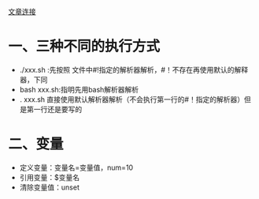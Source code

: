 [文章连接](https://blog.csdn.net/weixin_43288201/article/details/105643692?ops_request_misc=%257B%2522request%255Fid%2522%253A%2522164672904316780271518406%2522%252C%2522scm%2522%253A%252220140713.130102334.pc%255Fall.%2522%257D&request_id=164672904316780271518406&biz_id=0&utm_medium=distribute.pc_search_result.none-task-blog-2~all~first_rank_ecpm_v1~rank_v31_ecpm-1-105643692.pc_search_result_cache&utm_term=shell%E8%84%9A%E6%9C%AC%E8%AF%AD%E8%A8%80&spm=1018.2226.3001.4187)



# 一、三种不同的执行方式

- ./xxx.sh :先按照 文件中#!指定的解析器解析，#！不存在再使用默认的解释器，下同
- bash xxx.sh:指明先用bash解析器解析
- . xxx.sh 直接使用默认解析器解析（不会执行第一行的#！指定的解析器）但是第一行还是要写的

# 二、变量

- 定义变量：变量名=变量值，num=10
- 引用变量：$变量名
- 清除变量值：unset